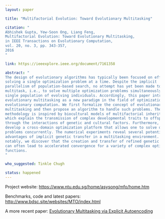 ```yaml
---
layout: paper

title: "Multifactorial Evolution: Toward Evolutionary Multitasking"

citation: "
Abhishek Gupta, Yew-Soon Ong, Liang Feng,
Multifactorial Evolution: Toward Evolutionary Multitasking,
in IEEE Transactions on Evolutionary Computation, 
vol. 20, no. 3, pp. 343-357,
2016
"

link: https://ieeexplore.ieee.org/document/7161358

abstract: "
The design of evolutionary algorithms has typically been focused on efficiently
solving a single optimization problem at a time. Despite the implicit
parallelism of population-based search, no attempt has yet been made to
multitask, i.e., to solve multiple optimization problems simultaneously using a
single population of evolving individuals. Accordingly, this paper introduces
evolutionary multitasking as a new paradigm in the field of optimization and
evolutionary computation. We first formalize the concept of evolutionary
multitasking and then propose an algorithm to handle such problems. The
methodology is inspired by biocultural models of multifactorial inheritance,
which explain the transmission of complex developmental traits to offspring
through the interactions of genetic and cultural factors. Furthermore, we
develop a cross-domain optimization platform that allows one to solve diverse
problems concurrently. The numerical experiments reveal several potential
advantages of implicit genetic transfer in a multitasking environment. Most
notably, we discover that the creation and transfer of refined genetic material
can often lead to accelerated convergence for a variety of complex optimization
functions. 
"

who_suggested: Tinkle Chugh

status: happened
---
```


Project website: <https://www.ntu.edu.sg/home/asysong/mfo/home.htm>

Benchmarks, code and latest papers: <http://www.bdsc.site/websites/MTO/index.html>

A more recent paper: [Evolutionary Multitasking via Explicit Autoencoding](https://ieeexplore.ieee.org/stamp/stamp.jsp?arnumber=8401802)
